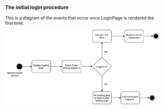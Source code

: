 ### The initial login procedure

This is a diagram of the events that occur once LoginPage is rendered the first time.     
    
![The procedure.](../../../docs/check-login-status/check-for-logged-in-procedure.png)